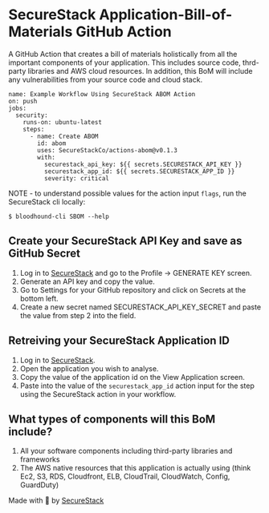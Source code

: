# SecureStack Application-Bill-of-Materials GitHub Action

A GitHub Action that creates a bill of materials holistically from all the important components of your application.  This includes source code, thrd-party libraries and AWS cloud resources.  In addition, this BoM will include any vulnerabilities from your source code and cloud stack.

```
name: Example Workflow Using SecureStack ABOM Action
on: push
jobs:
  security:
    runs-on: ubuntu-latest
    steps:
      - name: Create ABOM
        id: abom
        uses: SecureStackCo/actions-abom@v0.1.3
        with:
          securestack_api_key: ${{ secrets.SECURESTACK_API_KEY }}
          securestack_app_id: ${{ secrets.SECURESTACK_APP_ID }}
          severity: critical
```
NOTE - to understand possible values for the action input `flags`, run the SecureStack cli locally:

`$ bloodhound-cli SBOM --help`

## Create your SecureStack API Key and save as GitHub Secret

1. Log in to [SecureStack](https://app.securestack.com) and go to the Profile -> GENERATE KEY screen.
2. Generate an API key and copy the value.
3. Go to Settings for your GitHub repository and click on Secrets at the bottom left.
4. Create a new secret named SECURESTACK_API_KEY_SECRET and paste the value from step 2 into the field.

## Retreiving your SecureStack Application ID

1. Log in to [SecureStack](https://app.securestack.com).
2. Open the application you wish to analyse.
3. Copy the value of the application id on the View Application screen.
4. Paste into the value of the `securestack_app_id` action input for the step using the SecureStack action in your workflow.

## What types of components will this BoM include?
1. All your software components including third-party libraries and frameworks
2. The AWS native resources that this application is actually using (think Ec2, S3, RDS, Cloudfront, ELB, CloudTrail, CloudWatch, Config, GuardDuty)

Made with 💜  by [SecureStack](https://securestack.com)
